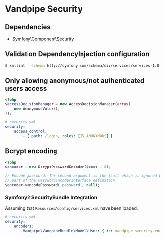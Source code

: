 Vandpipe Security
==================

Dependencies
------------

* [Symfony\Component\Security](http://github.com/symfony/security>)

Validation DependencyInjection configuration
--------------------------------------------

``` sh
$ xmllint --schema http://symfony.com/schema/dic/services/services-1.0.xsd Resources/config/services.xml > /dev/null
```

Only allowing anonymous/not authenticated users access
------------------------------------------------------

``` php
<?php
$accessDecisionManager = new AccessDecisionManager(array(
    new AnonymousVoter(),
));
```

``` yaml
# security.yml
security:
    access_control:
        - { path: /login, roles: [IS_ANONYMOUS] }
```

Bcrypt encoding
---------------

``` php
<?php
$encoder = new BcryptPasswordEncoder($cost = 5);

// Encode password. The second argument is the $salt which is ignored but
// part of the PasswordEncoderInterface definition
$encoder->encodePassword('password', null);
```


### Symfony2 SecurityBundle Integration

Assuming that `Resources/config/services.xml` have been loaded.

``` yaml
# security.yml
security:
    encoders:
        Vandpipe\VandpipeBundle\Model\User: { id: vandpipe.security.encoder.bcrypt }
```
